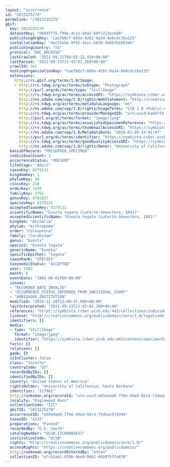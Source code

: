 ```yaml
---
layout: "occurrence"
id: "2013225279"
permalink: "/2013225279"
gbif:
  key: 2013225279
  datasetKey: "d6097f75-f99e-4c2a-b8a5-b0fc213ecbd0"
  publishingOrgKey: "cae7b6c7-669a-4261-9a34-6e8cdc16a125"
  installationKey: "4ec55ebe-9f92-45ec-b076-dd45f61003ab"
  publishingCountry: "US"
  protocol: "DWC_ARCHIVE"
  lastCrawled: "2021-09-11T09:05:22.434+00:00"
  lastParsed: "2021-09-23T21:42:01.260+00:00"
  crawlId: 161
  hostingOrganizationKey: "cae7b6c7-669a-4261-9a34-6e8cdc16a125"
  extensions:
    http://rs.gbif.org/terms/1.0/Image:
    - http://rs.tdwg.org/ac/terms/subtype: "Photograph"
      http://purl.org/dc/terms/type: "StillImage"
      http://rs.tdwg.org/ac/terms/accessURI: "https://symbiota.ccber.ucsb.edu:443/content/specimenImages/UCSB_IZC/UCSB-IZC00003/UCSB-IZC00003633_lg.jpg"
      http://ns.adobe.com/xap/1.0/rights/WebStatement: "http://creativecommons.org/publicdomain/zero/1.0/"
      http://rs.tdwg.org/ac/terms/metadataLanguage: "en"
      http://ns.adobe.com/xap/1.0/rights/UsageTerms: "CC0 1.0 (Public-domain)"
      http://rs.tdwg.org/ac/terms/providerManagedID: "urn:uuid:6ad47f4f-40f8-4665-9d98-df1849e9f128"
      http://purl.org/dc/terms/format: "image/jpeg"
      http://rs.tdwg.org/ac/terms/associatedSpecimenReference: "https://symbiota.ccber.ucsb.edu:443/collections/individual/index.php?occid=117961"
      http://rs.tdwg.org/ac/terms/thumbnailAccessURI: "https://symbiota.ccber.ucsb.edu:443/content/specimenImages/UCSB_IZC/UCSB-IZC00003/UCSB-IZC00003633_tn.jpg"
      http://ns.adobe.com/xap/1.0/MetadataDate: "2019-02-04 14:01:47"
      http://purl.org/dc/terms/identifier: "https://symbiota.ccber.ucsb.edu:443/content/specimenImages/UCSB_IZC/UCSB-IZC00003/UCSB-IZC00003633_lg.jpg"
      http://rs.tdwg.org/ac/terms/goodQualityAccessURI: "https://symbiota.ccber.ucsb.edu:443/content/specimenImages/UCSB_IZC/UCSB-IZC00003/UCSB-IZC00003633.jpg"
      http://ns.adobe.com/xap/1.0/rights/Owner: "University of California, Santa Barbara"
  basisOfRecord: "PRESERVED_SPECIMEN"
  individualCount: 1
  occurrenceStatus: "PRESENT"
  lifeStage: "Adult"
  taxonKey: 8379131
  kingdomKey: 1
  phylumKey: 54
  classKey: 216
  orderKey: 1470
  familyKey: 3792
  genusKey: 4762857
  speciesKey: 8379131
  acceptedTaxonKey: 8379131
  scientificName: "Eunota togata (LaFerté-Sénectère, 1841)"
  acceptedScientificName: "Eunota togata (LaFerté-Sénectère, 1841)"
  kingdom: "Animalia"
  phylum: "Arthropoda"
  order: "Coleoptera"
  family: "Carabidae"
  genus: "Eunota"
  species: "Eunota togata"
  genericName: "Eunota"
  specificEpithet: "togata"
  taxonRank: "SPECIES"
  taxonomicStatus: "ACCEPTED"
  year: 1903
  month: 6
  eventDate: "1903-06-01T00:00:00"
  issues:
  - "RECORDED_DATE_INVALID"
  - "OCCURRENCE_STATUS_INFERRED_FROM_INDIVIDUAL_COUNT"
  - "AMBIGUOUS_INSTITUTION"
  modified: "2020-12-28T12:48:47.000+00:00"
  lastInterpreted: "2021-09-23T21:42:01.260+00:00"
  references: "https://symbiota.ccber.ucsb.edu:443/collections/individual/index.php?occid=117961"
  license: "http://creativecommons.org/publicdomain/zero/1.0/legalcode"
  identifiers: []
  media:
  - type: "StillImage"
    format: "image/jpeg"
    identifier: "https://symbiota.ccber.ucsb.edu:443/content/specimenImages/UCSB_IZC/UCSB-IZC00003/UCSB-IZC00003633_lg.jpg"
  facts: []
  relations: []
  gadm: {}
  isInCluster: false
  class: "Insecta"
  countryCode: "US"
  recordedByIDs: []
  identifiedByIDs: []
  country: "United States of America"
  rightsHolder: "University of California, Santa Barbara"
  identifier: "117961"
  http://unknown.org/recordId: "urn:uuid:e65edae6-7f9e-49a3-92c4-73deac574394"
  locality: "Englewood Kans"
  collectionCode: "IZC"
  gbifID: "2013225279"
  occurrenceID: "e65edae6-7f9e-49a3-92c4-73deac574394"
  taxonID: "4331"
  preparations: "Pinned"
  recordedBy: "E.G. Smyth"
  catalogNumber: "UCSB-IZC00003633"
  institutionCode: "UCSB"
  rights: "http://creativecommons.org/publicdomain/zero/1.0/"
  accessRights: "https://creativecommons.org/publicdomain/"
  http://unknown.org/recordEnteredBy: "entan"
  collectionID: "e7c51ab1-870b-4ee8-9d62-092875ffa870"
---
```

